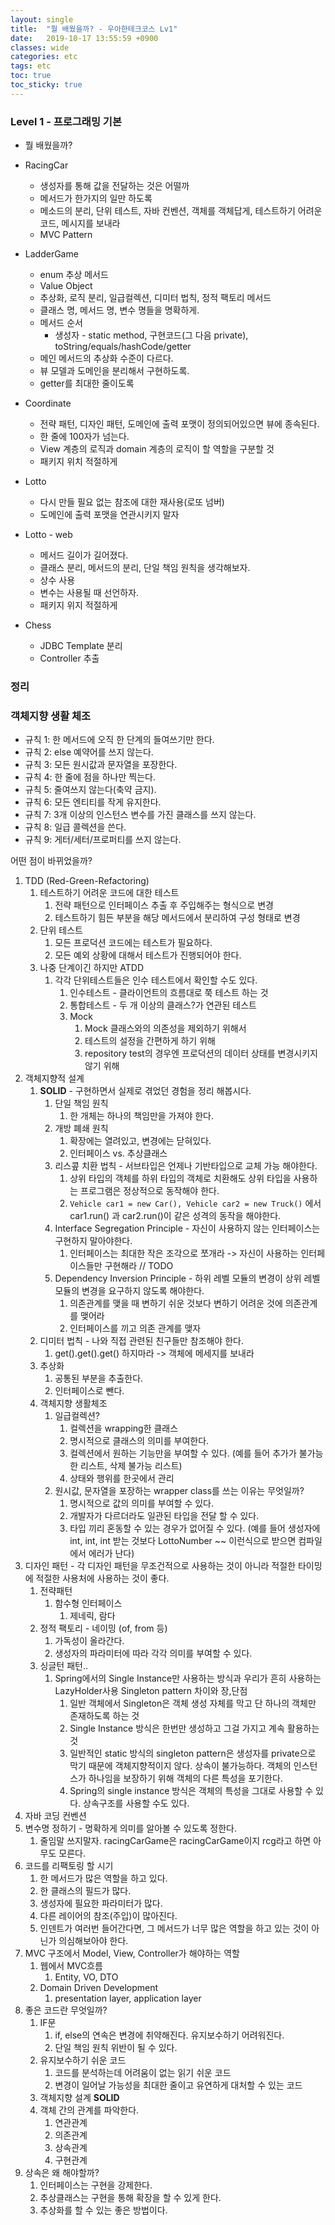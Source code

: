 ```yaml
---
layout: single
title:  "뭘 배웠을까? - 우아한테크코스 Lv1"
date:   2019-10-17 13:55:59 +0900
classes: wide
categories: etc
tags: etc
toc: true
toc_sticky: true
---
```


### Level 1 - 프로그래밍 기본

- 뭘 배웠을까?

- RacingCar
  - 생성자를 통해 값을 전달하는 것은 어떨까
  - 메서드가 한가지의 일만 하도록
  - 메소드의 분리, 단위 테스트, 자바 컨벤션, 객체를 객체답게, 테스트하기 어려운 코드, 메시지를 보내라
  - MVC Pattern
- LadderGame
  - enum 추상 메서드
  - Value Object
  - 추상화, 로직 분리, 일급컬렉션, 디미터 법칙, 정적 팩토리 메서드
  - 클래스 명, 메서드 명, 변수 명들을 명확하게.
  - 메서드 순서
    - 생성자 - static method, 구현코드(그 다음 private), toString/equals/hashCode/getter
  - 메인 메서드의 추상화 수준이 다르다.
  - 뷰 모델과 도메인을 분리해서 구현하도록.
  - getter를 최대한 줄이도록
- Coordinate
  - 전략 패턴, 디자인 패턴, 도메인에 출력 포맷이 정의되어있으면 뷰에 종속된다.
  - 한 줄에 100자가 넘는다.
  - View 계층의 로직과 domain 계층의 로직이 할 역할을 구분할 것
  - 패키지 위치 적절하게
- Lotto
  - 다시 만들 필요 없는 참조에 대한 재사용(로또 넘버)
  - 도메인에 출력 포맷을 연관시키지 말자
- Lotto - web
  - 메서드 길이가 길어졌다.
  - 클래스 분리, 메서드의 분리, 단일 책임 원칙을 생각해보자.
  - 상수 사용
  - 변수는 사용될 때 선언하자.
  - 패키지 위지 적절하게
- Chess
  - JDBC Template 분리
  - Controller 추출

### 정리

### 객체지향 생활 체조

- 규칙 1: 한 메서드에 오직 한 단계의 들여쓰기만 한다.
- 규칙 2: else 예약어를 쓰지 않는다.
- 규칙 3: 모든 원시값과 문자열을 포장한다.
- 규칙 4: 한 줄에 점을 하나만 찍는다.
- 규칙 5: 줄여쓰지 않는다(축약 금지).
- 규칙 6: 모든 엔티티를 작게 유지한다.
- 규칙 7: 3개 이상의 인스턴스 변수를 가진 클래스를 쓰지 않는다.
- 규칙 8: 일급 콜렉션을 쓴다.
- 규칙 9: 게터/세터/프로퍼티를 쓰지 않는다.

어떤 점이 바뀌었을까?

1. TDD (Red-Green-Refactoring)
   1. 테스트하기 어려운 코드에 대한 테스트
      1. 전략 패턴으로 인터페이스 추출 후 주입해주는 형식으로 변경
      2. 테스트하기 힘든 부분을 해당 메서드에서 분리하여 구성 형태로 변경
   2. 단위 테스트
      1. 모든 프로덕션 코드에는 테스트가 필요하다.
      2. 모든 예외 상황에 대해서 테스트가 진행되어야 한다.
   3. 나중 단계이긴 하지만 ATDD
      1. 각각 단위테스트들은 인수 테스트에서 확인할 수도 있다.
         1. 인수테스트 - 클라이언트의 흐름대로 쭉 테스트 하는 것
         2. 통합테스트 - 두 개 이상의 클래스?가 연관된 테스트
         3. Mock
            1. Mock 클래스와의 의존성을 제외하기 위해서
            2. 테스트의 설정을 간편하게 하기 위해
            3. repository test의 경우엔 프로덕션의 데이터 상태를 변경시키지 않기 위해
2. 객체지향적 설계
   1. **SOLID** - 구현하면서 실제로 겪었던 경험을 정리 해봅시다.
      1. 단일 책임 원칙
         1. 한 개체는 하나의 책임만을 가져야 한다.
      2. 개방 폐쇄 원칙
         1. 확장에는 열려있고, 변경에는 닫혀있다.
         2. 인터페이스 vs. 추상클래스
      3. 리스콮 치환 법칙 - 서브타입은 언제나 기반타입으로 교체 가능 해야한다.
         1. 상위 타입의 객체를 하위 타입의 객체로 치환해도 상위 타입을 사용하는 프로그램은 정상적으로 동작해야 한다.
         2. `Vehicle car1 = new Car(), Vehicle car2 = new Truck()` 에서 car1.run() 과 car2.run()이 같은 성격의 동작을 해야한다.
      4. Interface Segregation Principle - 자신이 사용하지 않는 인터페이스는 구현하지 말아야한다.
         1. 인터페이스는 최대한 작은 조각으로 쪼개라 -> 자신이 사용하는 인터페이스들만 구현해라 // TODO
      5. Dependency Inversion Principle - 하위 레벨 모듈의 변경이 상위 레벨 모듈의 변경을 요구하지 않도록 해야한다.
         1. 의존관계를 맺을 때 변하기 쉬운 것보다 변하기 어려운 것에 의존관계를 맺어라
         2. 인터페이스를 끼고 의존 관계를 맺자
   2. 디미터 법칙 - 나와 직접 관련된 친구들만 참조해야 한다.
      1. get().get().get() 하지마라 -> 객체에 메세지를 보내라
   3. 추상화
      1. 공통된 부분을 추출한다.
      2. 인터페이스로 뺀다.
   4. 객체지향 생활체조
      1. 일급컬렉션?
         1. 컬렉션을 wrapping한 클래스
         2. 명시적으로 클래스의 의미를 부여한다.
         3. 컬렉션에서 원하는 기능만을 부여할 수 있다. (예를 들어 추가가 불가능한 리스트, 삭제 불가능 리스트)
         4. 상태와 행위를 한곳에서 관리
      2. 원시값, 문자열을 포장하는 wrapper class를 쓰는 이유는 무엇일까?
         1. 명시적으로 값의 의미를 부여할 수 있다.
         2. 개발자가 다르더라도 일관된 타입을 전달 할 수 있다.
         3. 타입 끼리 혼동할 수 있는 경우가 없어질 수 있다. (예를 들어 생성자에 int, int, int 받는 것보다 LottoNumber ~~ 이런식으로 받으면 컴파일에서 에러가 난다)
3. 디자인 패턴 - 각 디자인 패턴을 무조건적으로 사용하는 것이 아니라 적절한 타이밍에 적절한 사용처에 사용하는 것이 좋다.
   1. 전략패턴
      1. 함수형 인터페이스
         1. 제네릭, 람다
   2. 정적 팩토리 - 네이밍 (of, from 등)
      1. 가독성이 올라간다.
      2. 생성자의 파라미터에 따라 각각 의미를 부여할 수 있다.
   3. 싱글턴 패턴..
      1. Spring에서의 Single Instance만 사용하는 방식과 우리가 흔히 사용하는 LazyHolder사용 Singleton pattern 차이와 장,단점
         1. 일반 객체에서 Singleton은 객체 생성 자체를 막고 단 하나의 객체만 존재하도록 하는 것
         2. Single Instance 방식은 한번만 생성하고 그걸 가지고 계속 활용하는 것
         3. 일반적인 static 방식의 singleton pattern은 생성자를 private으로 막기 때문에 객체지향적이지 않다. 상속이 불가능하다. 객체의 인스턴스가 하나임을 보장하기 위해 객체의 다른 특성을 포기한다.
         4. Spring의 single instance 방식은 객체의 특성을 그대로 사용할 수 있다. 상속구조를 사용할 수도 있다.
4. 자바 코딩 컨벤션
5. 변수명 정하기 - 명확하게 의미를 알아볼 수 있도록 정한다.
   1. 줄임말 쓰지말자. racingCarGame은 racingCarGame이지 rcg라고 하면 아무도 모른다.
6. 코드를 리팩토링 할 시기
   1. 한 메서드가 많은 역할을 하고 있다.
   2. 한 클래스의 필드가 많다.
   3. 생성자에 필요한 파라미터가 많다.
   4. 다른 레이어의 참조(주입)이 많아진다.
   5. 인덴트가 여러번 들어간다면, 그 메서드가 너무 많은 역할을 하고 있는 것이 아닌가 의심해보아야 한다.
7. MVC 구조에서 Model, View, Controller가 해야하는 역할
   1. 웹에서 MVC흐름
      1. Entity, VO, DTO
   2. Domain Driven Development
      1. presentation layer, application layer
8. 좋은 코드란 무엇일까?
   1. IF문
      1. if, else의 연속은 변경에 취약해진다. 유지보수하기 어려워진다.
      2. 단일 책임 원칙 위반이 될 수 있다.
   2. 유지보수하기 쉬운 코드
      1. 코드를 분석하는데 어려움이 없는 읽기 쉬운 코드
      2. 변경이 일어날 가능성을 최대한 줄이고 유연하게 대처할 수 있는 코드
   3. 객체지향 설계 **SOLID**
   4. 객체 간의 관계를 파악한다.
      1. 연관관계
      2. 의존관계
      3. 상속관계
      4. 구현관계
9. 상속은 왜 해야할까?
   1. 인터페이스는 구현을 강제한다.
   2. 추상클래스는 구현을 통해 확장을 할 수 있게 한다.
   3. 추상화를 할 수 있는 좋은 방법이다.
